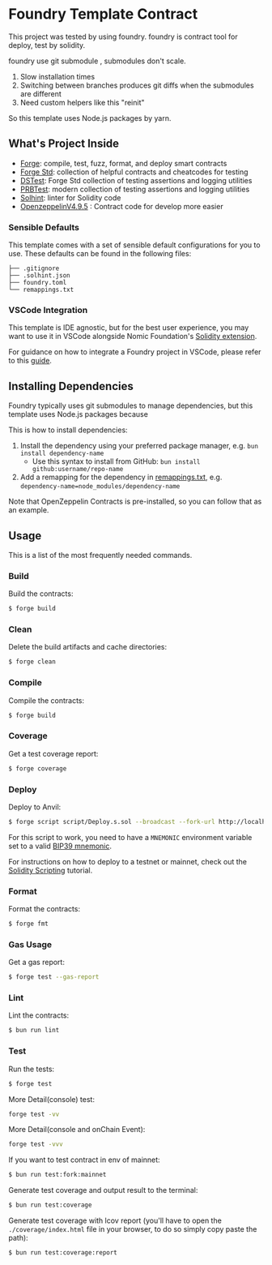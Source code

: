 # Foundry Template Contract

This project was tested by using foundry.
foundry is contract tool for deploy, test by solidity.

foundry use git submodule , submodules don't scale.

1. Slow installation times
2. Switching between branches produces git diffs when the submodules are different
3. Need custom helpers like this "reinit"

So this template uses Node.js packages by yarn.

## What's Project Inside

- [Forge](https://github.com/foundry-rs/foundry/blob/master/forge): compile, test, fuzz, format, and deploy smart
  contracts
- [Forge Std](https://github.com/foundry-rs/forge-std): collection of helpful contracts and cheatcodes for testing
- [DSTest](https://github.com/dapphub/ds-test/blob/master/src/test.sol): Forge Std collection of testing assertions and logging utilities
- [PRBTest](https://github.com/PaulRBerg/prb-test): modern collection of testing assertions and logging utilities
- [Solhint](https://github.com/protofire/solhint): linter for Solidity code
- [OpenzeppelinV4.9.5](https://github.com/OpenZeppelin/openzeppelin-contracts/tree/release-v4.9) : Contract code for develop more easier

### Sensible Defaults

This template comes with a set of sensible default configurations for you to use. These defaults can be found in the
following files:

```text
├── .gitignore
├── .solhint.json
├── foundry.toml
└── remappings.txt
```

### VSCode Integration

This template is IDE agnostic, but for the best user experience, you may want to use it in VSCode alongside Nomic
Foundation's [Solidity extension](https://marketplace.visualstudio.com/items?itemName=NomicFoundation.hardhat-solidity).

For guidance on how to integrate a Foundry project in VSCode, please refer to this
[guide](https://book.getfoundry.sh/config/vscode).

## Installing Dependencies

Foundry typically uses git submodules to manage dependencies, but this template uses Node.js packages because

This is how to install dependencies:

1. Install the dependency using your preferred package manager, e.g. `bun install dependency-name`
   - Use this syntax to install from GitHub: `bun install github:username/repo-name`
2. Add a remapping for the dependency in [remappings.txt](./remappings.txt), e.g.
   `dependency-name=node_modules/dependency-name`

Note that OpenZeppelin Contracts is pre-installed, so you can follow that as an example.

## Usage

This is a list of the most frequently needed commands.

### Build

Build the contracts:

```sh
$ forge build
```

### Clean

Delete the build artifacts and cache directories:

```sh
$ forge clean
```

### Compile

Compile the contracts:

```sh
$ forge build
```

### Coverage

Get a test coverage report:

```sh
$ forge coverage
```

### Deploy

Deploy to Anvil:

```sh
$ forge script script/Deploy.s.sol --broadcast --fork-url http://localhost:8545
```

For this script to work, you need to have a `MNEMONIC` environment variable set to a valid
[BIP39 mnemonic](https://iancoleman.io/bip39/).

For instructions on how to deploy to a testnet or mainnet, check out the
[Solidity Scripting](https://book.getfoundry.sh/tutorials/solidity-scripting.html) tutorial.

### Format

Format the contracts:

```sh
$ forge fmt
```

### Gas Usage

Get a gas report:

```sh
$ forge test --gas-report
```

### Lint

Lint the contracts:

```sh
$ bun run lint
```

### Test

Run the tests:

```sh
$ forge test
```

More Detail(console) test:

```sh
forge test -vv
```

More Detail(console and onChain Event):

```sh
forge test -vvv
```

If you want to test contract in env of mainnet:

```sh
$ bun run test:fork:mainnet
```

Generate test coverage and output result to the terminal:

```sh
$ bun run test:coverage
```

Generate test coverage with lcov report (you'll have to open the `./coverage/index.html` file in your browser, to do so
simply copy paste the path):

```sh
$ bun run test:coverage:report
```
